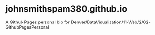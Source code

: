 # johnsmithspam380.github.io
A Github Pages personal bio for Denver/DataVisualization/11-Web/2/02-GithubPagesPersonal
